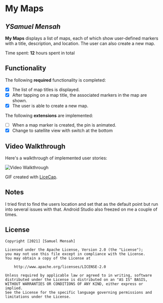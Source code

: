 # My Maps 

## *YSamuel Mensah*

**My Maps** displays a list of maps, each of which show user-defined markers with a title, description, and location. The user can also create a new map. 

Time spent: **12** hours spent in total

## Functionality 

The following **required** functionality is completed:

* [X] The list of map titles is displayed.
* [X] After tapping on a map title, the associated markers in the map are shown.
* [X] The user is able to create a new map.

The following **extensions** are implemented:

* [ ] When a map marker is created, the pin is animated.
* [X] Change to satellite view with switch at the bottom

## Video Walkthrough

Here's a walkthrough of implemented user stories:

<img src='https://imgur.com/qidoyxa' title='Video Walkthrough' width='' alt='Video Walkthrough' />

GIF created with [LiceCap](http://www.cockos.com/licecap/).

## Notes

I tried first to find the users location and set that as the default point but run into several issues with that.
Android Studio also freezed on me a couple of times.

## License

    Copyright [2021] [Samuel Mensah]

    Licensed under the Apache License, Version 2.0 (the "License");
    you may not use this file except in compliance with the License.
    You may obtain a copy of the License at

        http://www.apache.org/licenses/LICENSE-2.0

    Unless required by applicable law or agreed to in writing, software
    distributed under the License is distributed on an "AS IS" BASIS,
    WITHOUT WARRANTIES OR CONDITIONS OF ANY KIND, either express or implied.
    See the License for the specific language governing permissions and
    limitations under the License.
